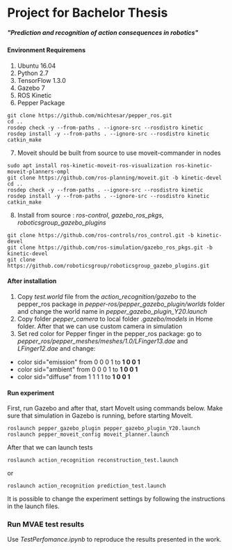 # Project for Bachelor Thesis
##### "Prediction and recognition of action consequences in robotics"
#### Environment Requiremens
1. Ubuntu 16.04
2. Python 2.7
3. TensorFlow 1.3.0
4. Gazebo 7
5. ROS Kinetic
6. Pepper Package
```
git clone https://github.com/michtesar/pepper_ros.git
cd ..
rosdep check -y --from-paths . --ignore-src --rosdistro kinetic
rosdep install -y --from-paths . --ignore-src --rosdistro kinetic
catkin_make
```
7. Moveit should be built from source to use moveit-commander in nodes
```
sudo apt install ros-kinetic-moveit-ros-visualization ros-kinetic-moveit-planners-ompl 
git clone https://github.com/ros-planning/moveit.git -b kinetic-devel
cd ..
rosdep check -y --from-paths . --ignore-src --rosdistro kinetic
rosdep install -y --from-paths . --ignore-src --rosdistro kinetic
catkin_make
```
8. Install from source : *ros-control*, *gazebo_ros_pkgs*, *roboticsgroup_gazebo_plugins*

```
git clone https://github.com/ros-controls/ros_control.git -b kinetic-devel
git clone https://github.com/ros-simulation/gazebo_ros_pkgs.git -b kinetic-devel
git clone https://github.com/roboticsgroup/roboticsgroup_gazebo_plugins.git
```

#### After installation

1. Copy *test.world* file from the *action_recognition/gazebo*
to the pepper_ros package in *pepper-ros/pepper_gazebo_plugin/worlds* folder and change the world name in
*pepper_gazebo_plugin_Y20.launch*
2. Copy folder *pepper_camera* to local folder *.gazebo/models* in Home folder. After that we can use custom camera in simulation
3. Set red color for Pepper finger in the pepper_ros package:
go to *pepper_ros/pepper_meshes/meshes/1.0/LFinger13.dae* and *LFinger12.dae* and change:
- color sid="emission" from 0 0 0 1 to **1 0 0 1**
- color sid="ambient" from 0 0 0 1 to **1 0 0 1**
- color sid="diffuse" from 1 1 1 1 to **1 0 0 1**
#### Run experiment

First, run Gazebo and after that, start MoveIt using commands below. Make sure that simulation in Gazebo is running, before starting MoveIt.

```
roslaunch pepper_gazebo_plugin pepper_gazebo_plugin_Y20.launch
roslaunch pepper_moveit_config moveit_planner.launch
```
After that we can launch tests
```
roslaunch action_recognition reconstruction_test.launch
```
or 
```
roslaunch action_recognition prediction_test.launch
```
It is possible to change the experiment settings by following the instructions in the launch files.

### Run MVAE test results

Use *TestPerfomance.ipynb* to reproduce the results presented in the work.
